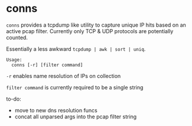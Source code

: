 # conns

`conns` provides a tcpdump like utility to capture unique IP hits based on an active pcap filter. Currently only TCP & UDP protocols are potentially counted.

Essentially a less awkward `tcpdump | awk | sort | uniq`.

```
Usage:
  conns [-r] [filter command]
```

`-r` enables name resolution of IPs on collection

`filter command` is currently required to be a single string


to-do:

* move to new dns resolution funcs
* concat all unparsed args into the pcap filter string
